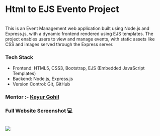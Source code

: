 
<h1>Html to EJS Evento Project</h1><br>
This is an Event Management web application built using Node.js and Express.js, with a dynamic frontend rendered using EJS templates.
The project enables users to view and manage events, with static assets like CSS and images served through the Express server.

<h3>Tech Stack</h3>
<ul>
  <li>
     Frontend: HTML5, CSS3, Bootstrap, EJS (Embedded JavaScript Templates)
  </li>
  <li>
      Backend: Node.js, Express.js
  </li>
  <li>
      Version Control: Git, GitHub
  </li>
  
</ul>
<h3>
    Mentor :- <a href="https://github.com/keyurgohil13">Keyur Gohil </a>
</h3>
<h3> Full Website Screenshot 💻</h3>
<br>
<img src="https://github.com/user-attachments/assets/7c56e38c-393f-4d10-b601-22ebfd8adc3b" />
